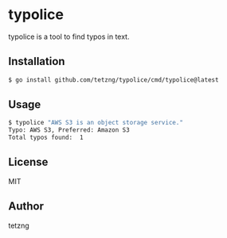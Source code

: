 # typolice

typolice is a tool to find typos in text.

## Installation
```bash
$ go install github.com/tetzng/typolice/cmd/typolice@latest
```

## Usage
```bash
$ typolice "AWS S3 is an object storage service."
Typo: AWS S3, Preferred: Amazon S3
Total typos found:  1
```

## License

MIT

## Author

tetzng
